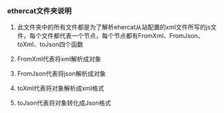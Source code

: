 ### ethercat文件夹说明

1. 此文件夹中的所有文件都是为了解析ehercat从站配置的xml文件所写的js文件，每个文件都代表一个节点，每个节点都有FromXml、FromJson、toXml、toJson四个函数

2. FromXml代表将xml解析成对象

3. FromJson代表将json解析成对象

4. toXml代表将对象解析成xml格式

5. toJson代表将对象转化成Json格式